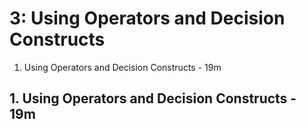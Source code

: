 # 3: Using Operators and Decision Constructs

1. Using Operators and Decision Constructs - 19m

## 1. Using Operators and Decision Constructs - 19m
